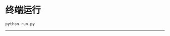 # 终端运行

```shell
python run.py
```
*********************************************************************************************************************************************************************************************************************************************************************************************************************************************************************************************************************************************************************************************************************************************************************************************************************************************************************************************